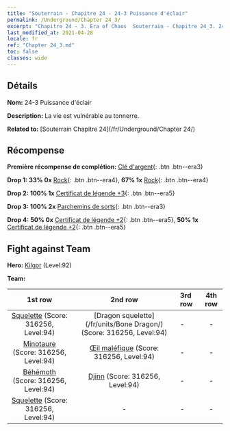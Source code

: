 ```yaml
---
title: "Souterrain - Chapitre 24 - 24-3 Puissance d'éclair"
permalink: /Underground/Chapter 24_3/
excerpt: "Chapitre 24 - 3. Era of Chaos  Souterrain - Chapitre 24_3. 24-3 Puissance d'éclair"
last_modified_at: 2021-04-28
locale: fr
ref: "Chapter 24_3.md"
toc: false
classes: wide
---
```


## Détails

 **Nom:** 24-3 Puissance d'éclair

 **Description:** La vie est vulnérable au tonnerre.

 **Related to:** [Souterrain Chapitre 24](/fr/Underground/Chapter 24/)

## Récompense

 **Première récompense de complétion:** [Clé d'argent](/ItemsFR/con_693/){: .btn .btn--era3}

 **Drop 1:** **33% 0x** [Rock](/ItemsFR/unt_221/){: .btn .btn--era4}, **67% 1x** [Rock](/ItemsFR/unt_221/){: .btn .btn--era4}

 **Drop 2:** **100% 1x** [Certificat de légende +3](/ItemsFR/mat_88/){: .btn .btn--era5}

 **Drop 3:** **100% 2x** [Parchemins de sorts](/ItemsFR/con_694/){: .btn .btn--era3}

 **Drop 4:** **50% 0x** [Certificat de légende +2](/ItemsFR/mat_81/){: .btn .btn--era5}, **50% 1x** [Certificat de légende +2](/ItemsFR/mat_81/){: .btn .btn--era5}


## Fight against Team
 **Hero:** [Kilgor](/fr/heroes/Kilgor/) (Level:92)

 **Team:**


  | 1st row | 2nd row | 3rd row | 4th row |
  |:----:|:----:|:----|:----:|
  | [Squelette](/fr/units/Skeleton/) (Score: 316256, Level:94)  | [Dragon squelette](/fr/units/Bone Dragon/) (Score: 316256, Level:94)  | - | - |
  | [Minotaure](/fr/units/Minotaur/) (Score: 316256, Level:94)  | [Œil maléfique](/fr/units/Beholder/) (Score: 316256, Level:94)  | - | - |
  | [Béhémoth](/fr/units/Behemoth/) (Score: 316256, Level:94)  | [Djinn](/fr/units/Genie/) (Score: 316256, Level:94)  | - | - |
  | [Squelette](/fr/units/Skeleton/) (Score: 316256, Level:94)  | - | - | - |



